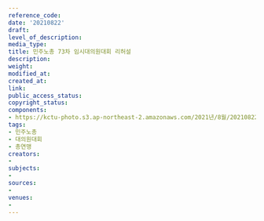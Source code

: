 ```yaml
---
reference_code: 
date: '20210822'
draft: 
level_of_description: 
media_type: 
title: 민주노총 73차 임시대의원대회 리허설
description: 
weight: 
modified_at: 
created_at: 
link: 
public_access_status: 
copyright_status: 
components:
- https://kctu-photo.s3.ap-northeast-2.amazonaws.com/2021년/8월/20210822-민주노총+73차+임시대의원대회+리허설_민주노총_대의원대회_총연맹/_1D20464.jpg
tags:
- 민주노총
- 대의원대회
- 총연맹
creators:
- 
subjects:
- 
sources:
- 
venues:
- 
---
```

